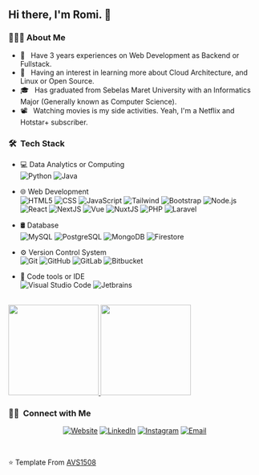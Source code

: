 ## Hi there, I'm Romi. 👋

### 👨🏻‍💻&nbsp;About Me

- 💼 &nbsp; Have 3 years experiences on Web Development as Backend or Fullstack.
- 🌱 &nbsp; Having an interest in learning more about Cloud Architecture, and Linux or Open Source.
- 🎓 &nbsp; Has graduated from Sebelas Maret University with an Informatics Major (Generally known as Computer Science).
- 📽️ &nbsp; Watching movies is my side activities. Yeah, I'm a Netflix and Hotstar+ subscriber.

### 🛠 &nbsp;Tech Stack

- 💻 Data Analytics or Computing &nbsp;<br/>
  ![Python](https://img.shields.io/badge/-Python-333333?style=flat&logo=python)
  ![Java](https://img.shields.io/badge/-Matlab-333333?style=flat&logo=octave)

- 🌐 Web Development &nbsp;<br/>
  ![HTML5](https://img.shields.io/badge/-HTML5-333333?style=flat&logo=HTML5)
  ![CSS](https://img.shields.io/badge/-CSS-333333?style=flat&logo=CSS3&logoColor=1572B6)
  ![JavaScript](https://img.shields.io/badge/-JavaScript-333333?style=flat&logo=javascript)
  ![Tailwind](https://img.shields.io/badge/-Tailwind-333333?style=flat&logo=tailwindcss)
 ![Bootstrap](https://img.shields.io/badge/-Bootstrap-333333?style=flat&logo=bootstrap&logoColor=563D7C)
  ![Node.js](https://img.shields.io/badge/-Node.js-333333?style=flat&logo=node.js)
  ![React](https://img.shields.io/badge/-React-333333?style=flat&logo=react)
  ![NextJS](https://img.shields.io/badge/-Next.js-333333?style=flat&logo=next.js)
  ![Vue](https://img.shields.io/badge/-Vue-333333?style=flat&logo=vue.js)
  ![NuxtJS](https://img.shields.io/badge/-Nuxt.js-333333?style=flat&logo=nuxt.js)
  ![PHP](https://img.shields.io/badge/-PHP-333333?style=flat&logo=php)
  ![Laravel](https://img.shields.io/badge/-Laravel-333333?style=flat&logo=Laravel)
  
- 🛢 Database &nbsp;<br/>
  ![MySQL](https://img.shields.io/badge/-MySQL-333333?style=flat&logo=mysql)
  ![PostgreSQL](https://img.shields.io/badge/-PostgreSQL-333333?style=flat&logo=postgresql)
  ![MongoDB](https://img.shields.io/badge/-MongoDB-333333?style=flat&logo=mongodb)
  ![Firestore](https://img.shields.io/badge/-Firestore-333333?style=flat&logo=Firebase)

- ⚙️ Version Control System &nbsp;<br/>
  ![Git](https://img.shields.io/badge/-Git-333333?style=flat&logo=git)
  ![GitHub](https://img.shields.io/badge/-GitHub-333333?style=flat&logo=github)
  ![GitLab](https://img.shields.io/badge/-Gitlab-333333?style=flat&logo=gitlab)
![Bitbucket](https://img.shields.io/badge/-Bitbucket-333333?style=flat&logo=bitbucket&logoColor=blue)
  
- 🔧 Code tools or IDE &nbsp;<br/>
  ![Visual Studio Code](https://img.shields.io/badge/-Visual%20Studio%20Code-333333?style=flat&logo=visual-studio-code&logoColor=007ACC)
  ![Jetbrains](https://img.shields.io/badge/-Jetbrains-333333?style=flat&logo=Jetbrains)

<br/>

<a href="https://github.com/asaromi">
  <img height="180em" src="https://github-readme-stats.vercel.app/api?username=asaromi&theme=buefy&show_icons=true" />
  <img height="180em" src="https://github-readme-stats.vercel.app/api/top-langs/?username=asaromi&theme=buefy&layout=compact" />
</a>

<br/>


### 🤝🏻 &nbsp;Connect with Me </h3>
<p align="center">
<a href="https://asaromi.biz.id/"><img alt="Website" src="https://img.shields.io/badge/Website-asaromi.biz.id-blue?style=flat-square&logo=google-chrome"></a>
<a href="https://www.linkedin.com/in/asaromi/"><img alt="LinkedIn" src="https://img.shields.io/badge/LinkedIn-Ahmad%20Sabilil%20Maromi-blue?style=flat-square&logo=linkedin"></a>
<a href="https://www.instagram.com/asaromii/"><img alt="Instagram" src="https://img.shields.io/badge/Instagram-asaromii-blue?style=flat-square&logo=instagram"></a>
<a href="mailto:a.sabililromi@gmail.com"><img alt="Email" src="https://img.shields.io/badge/Email-a.sabililromi@gmail.com-blue?style=flat-square&logo=gmail"></a>
</p>

<br/>

⭐️ Template From [AVS1508](https://github.com/AVS1508)

